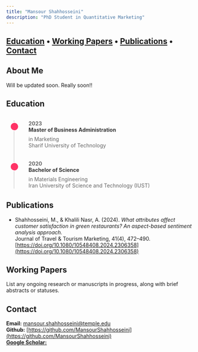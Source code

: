 ```yaml
---
title: "Mansour Shahhosseini"
description: "PhD Student in Quantitative Marketing"
---
```

[Education](#education) • [Working Papers](#working-papers) • [Publications](#publications) • [Contact](#contact)
---
## About Me
Will be updated soon. Really soon!!

## <a name="education"></a>Education
<!-- Inline CSS for a simple vertical timeline -->
<style>
.timeline {
  position: relative;
  margin: 2rem 0;
  padding: 0;
  list-style: none;
}
.timeline::before {
  content: '';
  position: absolute;
  left: 20px;
  top: 0;
  bottom: 0;
  width: 2px;
  background: #ddd;
}
.timeline-item {
  position: relative;
  margin: 2rem 0;
  padding-left: 60px;
}
.timeline-item::before {
  content: '';
  position: absolute;
  left: 10px;
  top: 5px;
  width: 20px;
  height: 20px;
  border-radius: 50%;
  background: #ff3366; /* Pink circle */
  border: 2px solid #fff;
}
.timeline-year {
  font-weight: bold;
  color: #666;
}
.timeline-content h4 {
  margin: 0;
  font-weight: bold;
  color: #333;
}
.timeline-content p {
  margin: 0.5rem 0 0;
  color: #666;
}
</style>

<ul class="timeline">
  <li class="timeline-item">
    <span class="timeline-year">2023</span>
    <div class="timeline-content">
      <h4>Master of Business Administration</h4>
      <p>in Marketing<br>Sharif University of Technology</p>
    </div>
  </li>
  <li class="timeline-item">
    <span class="timeline-year">2020</span>
    <div class="timeline-content">
      <h4>Bachelor of Science</h4>
      <p>in Materials Engineering<br>Iran University of Science and Technology (IUST)</p>
    </div>
  </li>
</ul>

## <a name="publications"></a>Publications
- Shahhosseini, M., & Khalili Nasr, A. (2024). *What attributes affect customer satisfaction in green restaurants? An aspect-based sentiment analysis approach.*  
  Journal of Travel & Tourism Marketing, 41(4), 472–490.  
  [https://doi.org/10.1080/10548408.2024.2306358](https://doi.org/10.1080/10548408.2024.2306358)
  
## <a name="working-papers"></a>Working Papers
List any ongoing research or manuscripts in progress, along with brief abstracts or statuses.


## <a name="contact"></a>Contact
**Email:** [mansour.shahhosseini@temple.edu](mailto:mansour.shahhosseini@temple.edu)   
**Github:** [https://github.com/MansourShahhosseini](https://github.com/MansourShahhosseini)   
[**Google Scholar:**](https://scholar.google.com/citations?user=https://scholar.google.com/cit&hl=&user=8iK7T7EAAAAJ)
